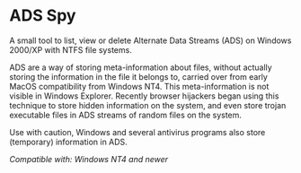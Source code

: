 # ADS Spy #

A small tool to list, view or delete Alternate Data Streams (ADS) on Windows 2000/XP with NTFS file systems. 

ADS are a way of storing meta-information about files, without actually storing the information in the file it belongs to, carried over from early MacOS compatibility from Windows NT4. This meta-information is not visible in Windows Explorer.
Recently browser hijackers began using this technique to store hidden information on the system, and even store trojan executable files in ADS streams of random files on the system. 

Use with caution, Windows and several antivirus programs also store (temporary) information in ADS.

*Compatible with: Windows NT4 and newer*
